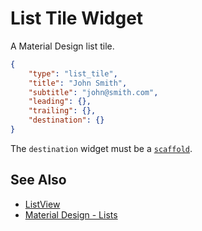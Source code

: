 # List Tile Widget

A Material Design list tile.

```json
{
    "type": "list_tile",
    "title": "John Smith",
    "subtitle": "john@smith.com",
    "leading": {},
    "trailing": {},
    "destination": {}
}
```

The `destination` widget must be a [`scaffold`](scaffold.md).

## See Also

* [ListView](listview.md)
* [Material Design - Lists](https://material.io/design/components/lists.html)